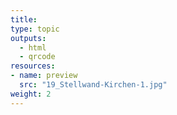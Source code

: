 ```yaml
---
title:
type: topic
outputs:
  - html
  - qrcode
resources:
- name: preview
  src: "19_Stellwand-Kirchen-1.jpg"  
weight: 2
---
```

